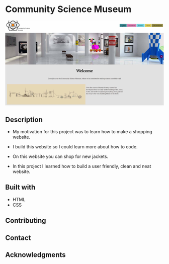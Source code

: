 # Community Science Museum

![image](images/CSM.jpg)

## Description

- My motivation for this project was to learn how to make a shopping website.

- I build this website so I could learn more about how to code.

- On this website you can shop for new jackets.

- In this project I learned how to build a user friendly, clean and neat website.

## Built with

- HTML
- CSS

## Contributing

## Contact

## Acknowledgments
